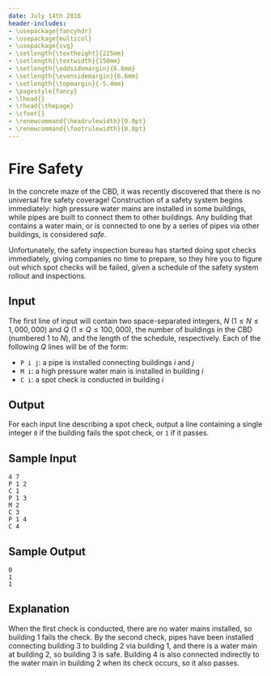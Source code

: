 ```yaml
---
date: July 14th 2016
header-includes:
- \usepackage{fancyhdr}
- \usepackage{multicol}
- \usepackage{svg}
- \setlength{\textheight}{225mm}
- \setlength{\textwidth}{150mm}
- \setlength{\oddsidemargin}{6.6mm}
- \setlength{\evensidemargin}{6.6mm}
- \setlength{\topmargin}{-5.4mm}
- \pagestyle{fancy}
- \lhead{}
- \rhead{\thepage}
- \cfoot{}
- \renewcommand{\headrulewidth}{0.0pt}
- \renewcommand{\footrulewidth}{0.0pt}
---
```


# Fire Safety

In the concrete maze of the CBD, it was recently discovered that there is no universal fire safety coverage!
Construction of a safety system begins immediately: high pressure water mains are installed in some buildings, while pipes are built to connect them to other buildings.
Any building that contains a water main, or is connected to one by a series of pipes via other buildings, is considered _safe_.

Unfortunately, the safety inspection bureau has started doing spot checks immediately, giving companies no time to prepare, so they hire you to figure out which spot checks will be failed, given a schedule of the safety system rollout and inspections.


## Input
The first line of input will contain two space-separated integers, $N$ ($1 \leq N \leq 1,000,000$) and $Q$ ($1 \leq Q \leq 100,000$), the number of buildings in the CBD (numbered $1$ to $N$), and the length of the schedule, respectively.
Each of the following $Q$ lines will be of the form:

- `P i j`: a pipe is installed connecting buildings $i$ and $j$
- `M i`: a high pressure water main is installed in building $i$
- `C i`: a spot check is conducted in building $i$

## Output
For each input line describing a spot check, output a line containing a single integer `0` if the building fails the spot check, or `1` if it passes.

## Sample Input
```
4 7
P 1 2
C 1
P 1 3
M 2
C 3
P 1 4
C 4
```

## Sample Output
```
0
1
1
```

## Explanation
When the first check is conducted, there are no water mains installed, so building 1 fails the check.
By the second check, pipes have been installed connecting building 3 to building 2 via building 1, and there is a water main at building 2, so building 3 is safe.
Building 4 is also connected indirectly to the water main in building 2 when its check occurs, so it also passes.


